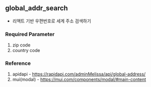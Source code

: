 ## global_addr_search
- 리액트 기반 우편번호로 세계 주소 검색하기

### Required Parameter
1. zip code
2. country code

### Reference
1. apidapi - https://rapidapi.com/adminMelissa/api/global-address/
2. mui(modal) - https://mui.com/components/modal/#main-content
